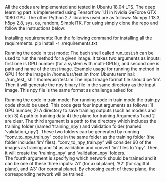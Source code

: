 All the codes are implemented and tested in Ubuntu 18.04 LTS. The deep learning part is implemented using Tensorflow 1.11 in Nvidia GeForce GTX 1080 GPU. The other Python 2.7 libraries used are as follows: Numpy 1.13.3, h5py 2.8, sys, os, random, SimpleITK. 
For using simply clone the repo and follow the instructions below:

Installing requirements:
Run the following command for installing all the requirements.
pip install -r ./requirements.txt

Running the code in test mode:
The bach shell called run_test.sh can be used to run the method for a given image. It takes two arguments as inputs: first one is GPU number (for a system with multi-GPUs), and second one is path and name of the test image. 
Example usage for running the method in GPU 1 for the image in /home/usr/test.im from Ubuntu terminal:
./run_test_.sh 1  /home/usr/test.im
The input image format file should be ‘im’. Then it will generate the npy binary file in the same directory as the input image. This npy file is the same format as challenge asked for.   

Running the code in train mode:
For running code in train mode the train.py code should be used. This code gets four input arguments as follows: 1) GPU number, 2) A directory to save training outputs (such as models and etc) 3) A path to training data 4) the plane for training 
Arguments 1 and 2 are clear. 
The third argument is a path to the directory which includes the training folder (named ‘training_npy’) and validation folder (named ‘validation_npy’). These two folders can be generated by running “conv_to_npy_train.py” code in the same folder as the training folder (the folder includes ‘im’ files). “conv_to_npy_train.py” will consider 60 of the images as training and 14 as validation and convert ‘im’ files to ‘npy’. Then, it will create the ‘training_npy’ and ‘validation_npy’ folders.  
The fourth argument is specifying which network should be trained and it can be one of these three inputs: ‘A1’ (for axial plane), ‘A2’ (for sagittal plane), and ‘A3’ (for coronal plane). By choosing each of these plane, the corresponding network will be trained.
